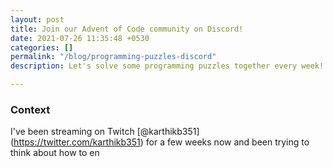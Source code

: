```yaml
---
layout: post
title: Join our Advent of Code community on Discord!
date: 2021-07-26 11:35:48 +0530
categories: []
permalink: "/blog/programming-puzzles-discord"
description: Let's solve some programming puzzles together every week!

---
```

### Context

I've been streaming on Twitch \[@karthikb351\](https://twitter.com/karthikb351) for a few weeks now and been trying to think about how to en